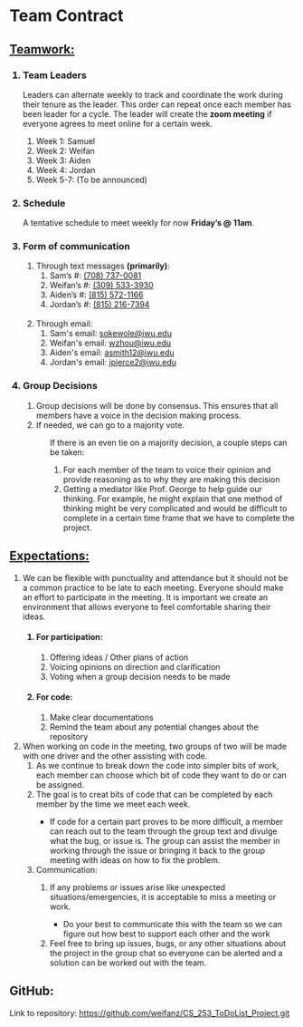 <h1>Team Contract</h1>
<h2><u>Teamwork:</u></h2>

<ol>
    <h3><li>Team Leaders</h3>Leaders can alternate weekly to track and coordinate the work during their tenure as the leader. This order can repeat once each member has been leader for a cycle. The leader will create the <strong>zoom meeting</strong> if everyone agrees to meet online for a certain week. 
    <ol>
    <li>Week 1: Samuel</li>
    <li>Week 2: Weifan</li>
    <li>Week 3: Aiden</li>
    <li>Week 4: Jordan</li>
    <li>Week 5-7: (To be announced)</li>
    </ol></li>

<h3><li>Schedule</h3>
A tentative schedule to meet weekly for now <strong>Friday’s @ 11am</strong>.</li>

<h3><li>Form of communication</h3>
<ol>
<li>Through text messages <strong>(primarily)</strong>:
    <ol>
        <li>Sam’s #: <u>(708) 737-0081</u></li>
        <li>Weifan’s #: <u>(309) 533-3930</u></li>
        <li>Aiden’s #: <u>(815) 572-1166</u></li>
        <li>Jordan’s #: <u>(815) 216-7394</u></li>
    </ol></li>
<br>
<li>Through email:
    <ol>
    <li>Sam's email: <u>sokewole@iwu.edu</u></li>
    <li>Weifan's email: <u>wzhou@iwu.edu</u></li>
    <li>Aiden's email: <u>asmith12@iwu.edu</u></li>
    <li>Jordan's email: <u>jpierce2@iwu.edu</u></li>
    </ol>
</li>
</ol></li>

<h3><li>Group Decisions</h3>
<ol>
    <li>Group decisions will be done by consensus. This ensures that all members have a voice in the decision making process.</li>
    <li>If needed, we can go to a majority vote.</li>
        <ul>If there is an even tie on a majority decision, a couple steps can be taken:
        <ol>
            <li>For each member of the team to voice their opinion and provide reasoning as to why they are making this decision</li>
            <li>Getting a mediator like Prof. George to help guide our thinking. For example, he might explain that one method of thinking might be very complicated and would be difficult to complete in a certain time frame that we have to complete the project.</li>
</ol>
</ul>
</ul>
</ol></li>
</ol>

<u><h2>Expectations:</h2></u>
<ol>
    <li>We can be flexible with punctuality and attendance but it should not be a common practice to be late to each meeting. Everyone should make an effort to participate in the meeting. It is important we create an environment that allows everyone to feel comfortable sharing their ideas.
    <ol>
        <h4><li>For participation:</h4>
            <ol>
            <li>Offering ideas / Other plans of action</li>
            <li>Voicing opinions on direction and clarification</li>
            <li>Voting when a group decision needs to be made</li></ol></li>
        <h4><li>For code:</h4>
            <ol>
            <li>Make clear documentations</li>
            <li>Remind the team about any potential changes about the repository</li>
            </ol>
        </li></ol>
    <li>When working on code in the meeting, two groups of two will be made with one driver and the other assisting with code.
        <ol>
        <li>As we continue to break down the code into simpler bits of work, each member can choose which bit of code they want to do or can be assigned.</li>
        <li>The goal is to creat bits of code that can be completed by each member by the time we meet each week.</li>
        <ul><li>
        If code for a certain part proves to be more difficult, a member can reach out to the team through the group text and divulge what the bug, or issue is. The group can assist the member in working through the issue or bringing it back to the group meeting with ideas on how to fix the problem.</li>
        </ul>
        <li>Communication:</li>
        <ol>
        <li>
        If any problems or issues arise like unexpected situations/emergencies, it is acceptable to miss a meeting or work.</li>
        <ul>
        <li>Do your best to communicate this with the team so we can figure out how best to support each other and the work</li></ul>
        <li>Feel free to bring up issues, bugs, or any other situations about the project in the group chat so everyone can be alerted and a solution can be worked out with the team.</li>
        </ol>
    </ol>
    </li>
    </ol>

<h2>GitHub:</h2>

Link to repository: https://github.com/weifanz/CS_253_ToDoList_Project.git